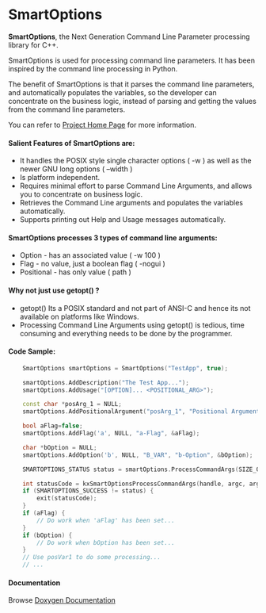 # SmartOptions
**SmartOptions**, the Next Generation Command Line Parameter processing library for C++.

SmartOptions is used for processing command line parameters. It has been inspired by the command line processing in Python.

The benefit of SmartOptions is that it parses the command line parameters, and automatically populates the variables, so the developer can concentrate on the business logic, instead of parsing and getting the values from the command line parameters.

You can refer to [Project Home Page](https://harsha-yalagach.github.io/SmartOptions/html/index.html) for more information.

#### Salient Features of SmartOptions are:
* It handles the POSIX style single character options ( -w ) as well as the newer GNU long options ( –width )
* Is platform independent.
* Requires minimal effort to parse Command Line Arguments, and allows you to concentrate on business logic.
* Retrieves the Command Line arguments and populates the variables automatically.
* Supports printing out Help and Usage messages automatically.


#### SmartOptions processes 3 types of command line arguments:
* Option - has an associated value ( -w 100 )
* Flag - no value, just a boolean flag ( -nogui )
* Positional - has only value ( path )

#### Why not just use getopt() ?

* getopt() Its a POSIX standard and not part of ANSI-C and hence its not available on platforms like Windows.
* Processing Command Line Arguments using getopt() is tedious, time consuming and everything needs to be done by the programmer.

#### Code Sample:

```cpp
    SmartOptions smartOptions = SmartOptions("TestApp", true);

    smartOptions.AddDescription("The Test App...");
    smartOptions.AddUsage("[OPTION]... <POSITIONAL_ARG>");

    const char *posArg_1 = NULL;
    smartOptions.AddPositionalArgument("posArg_1", "Positional Argument 1", &posArg_1);

    bool aFlag=false;
    smartOptions.AddFlag('a', NULL, "a-Flag", &aFlag);

    char *bOption = NULL;
    smartOptions.AddOption('b', NULL, "B_VAR", "b-Option", &bOption);

    SMARTOPTIONS_STATUS status = smartOptions.ProcessCommandArgs(SIZE_OF_ARRAY(argV), argV);

    int statusCode = kxSmartOptionsProcessCommandArgs(handle, argc, argv);
    if (SMARTOPTIONS_SUCCESS != status) {
        exit(statusCode);
    }
    if (aFlag) {
        // Do work when 'aFlag' has been set...
    }
    if (bOption) {
        // Do work when bOption has been set...
    }
    // Use posVar1 to do some processing...
    // ...
```

#### Documentation
Browse [Doxygen Documentation](https://harsha-yalagach.github.io/SmartOptions/html/index.html)